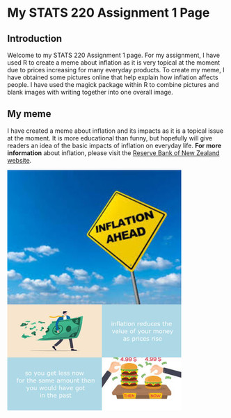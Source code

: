 # My STATS 220 Assignment 1 Page

## Introduction

Welcome to my STATS 220 Assignment 1 page. For my assignment, I have used R to create a meme about inflation as it is very topical at the moment due to prices increasing for many everyday products. To create my meme, I have obtained some pictures online that help explain how inflation affects people. I have used the magick package within R to combine pictures and blank images with writing together into one overall image.

## My meme

I have created a meme about inflation and its impacts as it is a topical issue at the moment. It is more educational than funny, but hopefully will give readers an idea of the basic impacts of inflation on everyday life. **For more information** about inflation, please visit the [Reserve Bank of New Zealand website](https://www.rbnz.govt.nz/monetary-policy/inflation).

![](meme.png)
